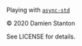 Playing with [`async-std`][1]

© 2020 Damien Stanton

See LICENSE for details.

[1]: https://async.rs/

